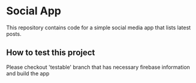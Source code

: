 # Social App

This repository contains code for a simple social media app that lists latest posts.

## How to test this project

Please checkout 'testable' branch that has necessary firebase information and build the app
